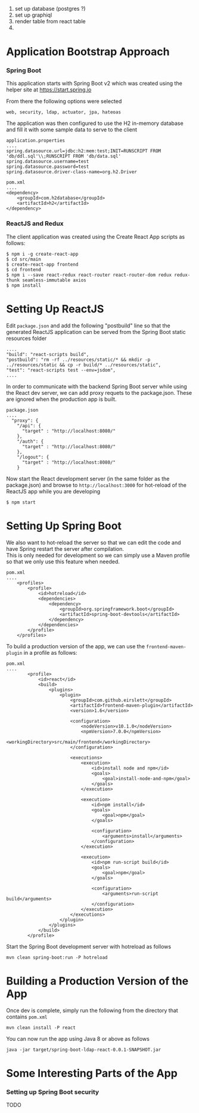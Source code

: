 
1. set up database (postgres ?)
2. set up graphiql
3. render table from react table
4. 

# Application Bootstrap Approach
### Spring Boot
This application starts with Spring Boot v2 which was created using the helper site at https://start.spring.io

From there the following options were selected
```
web, security, ldap, actuator, jpa, hateoas 
```

The application was then configured to use the H2 in-memory database and fill it with some sample data to serve to the client

```
application.properties
....
spring.datasource.url=jdbc:h2:mem:test;INIT=RUNSCRIPT FROM 'db/ddl.sql'\\;RUNSCRIPT FROM 'db/data.sql'
spring.datasource.username=test
spring.datasource.password=test
spring.datasource.driver-class-name=org.h2.Driver
```

```
pom.xml
....
<dependency>
    <groupId>com.h2database</groupId>
    <artifactId>h2</artifactId>
</dependency>
```

### ReactJS and Redux
The client application was created using the Create React App scripts as follows:
```
$ npm i -g create-react-app
$ cd src/main
$ create-react-app frontend
$ cd frontend
$ npm i --save react-redux react-router react-router-dom redux redux-thunk seamless-immutable axios
$ npm install
```

# Setting Up ReactJS
Edit ```package.json``` and add the following "postbuild" line so that the generated ReactJS application can be served from the Spring Boot static resources folder
```
....
"build": "react-scripts build",
"postbuild": "rm -rf ../resources/static/* && mkdir -p ../resources/static && cp -r build/* ../resources/static",
"test": "react-scripts test --env=jsdom",
....
```

In order to communicate with the backend Spring Boot server while using the React dev server, we can add proxy requets to the package.json.  These are ignored when the production app is built.
```
package.json
....
  "proxy": {
    "/api": {
      "target" : "http://localhost:8080/"
    },
    "/auth": {
      "target" : "http://localhost:8080/"
    },
    "/logout": {
      "target" : "http://localhost:8080/"
    }

```


Now start the React development server (in the same folder as the package.json) and browse to `http://localhost:3000` for hot-reload of the ReactJS app while you are developing
```
$ npm start
```

# Setting Up Spring Boot
We also want to hot-reload the server so that we can edit the code and have Spring restart the server after compilation.  
This is only needed for development so we can simply use a Maven profile so that we only use this feature when needed.
```
pom.xml
....
	<profiles>
		<profile>
			<id>hotreload</id>
			<dependencies>
				<dependency>
					<groupId>org.springframework.boot</groupId>
					<artifactId>spring-boot-devtools</artifactId>
				</dependency>
			</dependencies>
		</profile>
	</profiles>

```  
To build a production version of the app, we can use the `frontend-maven-plugin` in a profile as follows:
```
pom.xml
....
		<profile>
			<id>react</id>
			<build>
				<plugins>
					<plugin>
						<groupId>com.github.eirslett</groupId>
						<artifactId>frontend-maven-plugin</artifactId>
						<version>1.6</version>

						<configuration>
							<nodeVersion>v10.1.0</nodeVersion>
							<npmVersion>7.0.0</npmVersion>
							<workingDirectory>src/main/frontend</workingDirectory>
						</configuration>

						<executions>
							<execution>
								<id>install node and npm</id>
								<goals>
									<goal>install-node-and-npm</goal>
								</goals>
							</execution>

							<execution>
								<id>npm install</id>
								<goals>
									<goal>npm</goal>
								</goals>

								<configuration>
									<arguments>install</arguments>
								</configuration>
							</execution>

							<execution>
								<id>npm run-script build</id>
								<goals>
									<goal>npm</goal>
								</goals>

								<configuration>
									<arguments>run-script build</arguments>
								</configuration>
							</execution>
						</executions>
					</plugin>
				</plugins>
			</build>
		</profile>
```

Start the Spring Boot development server with hotreload as follows

```
mvn clean spring-boot:run -P hotreload
```

# Building a Production Version of the App
Once dev is complete, simply run the following from the directory that contains `pom.xml`
```
mvn clean install -P react
```
You can now run the app using Java 8 or above as follows
```
java -jar target/spring-boot-ldap-react-0.0.1-SNAPSHOT.jar
```
# Some Interesting Parts of the App

### Setting up Spring Boot security
TODO